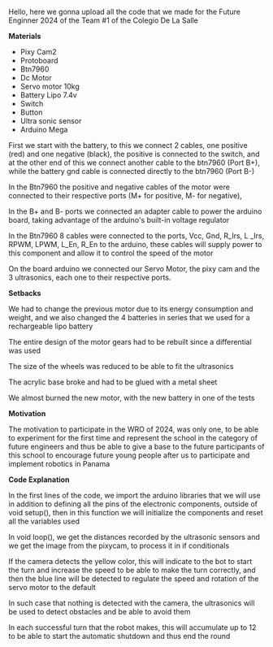 Hello, here we gonna upload all the code that we made for the Future Enginner 2024 of the Team #1 of the Colegio De La Salle

**Materials**
  - Pixy Cam2
  - Protoboard
  - Btn7960
  - Dc Motor 
  - Servo motor 10kg
  - Battery Lipo 7.4v
  - Switch
  - Button
  - Ultra sonic sensor
  - Arduino Mega

First we start with the battery, to this we connect 2 cables, one positive (red) and one negative (black), the positive is connected to the switch, and at the other end of this we connect another cable to the btn7960 (Port B+), while the battery gnd cable is connected directly to the btn7960 (Port B-)

In the Btn7960 the positive and negative cables of the motor were connected to their respective ports (M+ for positive, M- for negative),

In the B+ and B- ports we connected an adapter cable to power the arduino board, taking advantage of the arduino's built-in voltage regulator

In the Btn7960 8 cables were connected to the ports, Vcc, Gnd, R_Irs, L _Irs, RPWM, LPWM, L_En, R_En to the arduino, these cables will supply power to this component and allow it to control the speed of the motor

On the board arduino we connected our Servo Motor, the pixy cam and the 3 ultrasonics, each one to their respective ports.

**Setbacks**

We had to change the previous motor due to its energy consumption and weight, and we also changed the 4 batteries in series that we used for a rechargeable lipo battery

The entire design of the motor gears had to be rebuilt since a differential was used

The size of the wheels was reduced to be able to fit the ultrasonics

The acrylic base broke and had to be glued with a metal sheet

We almost burned the new motor, with the new battery in one of the tests

**Motivation**

The motivation to participate in the WRO of 2024, was only one, to be able to experiment for the first time and represent the school in the category of future engineers and thus be able to give a base to the future participants of this school to encourage future young people after us to participate and implement robotics in Panama

**Code Explanation**

In the first lines of the code, we import the arduino libraries that we will use in addition to defining all the pins of the electronic components, outside of void setup(), then in this function we will initialize the components and reset all the variables used

In void loop(), we get the distances recorded by the ultrasonic sensors and we get the image from the pixycam, to process it in if conditionals

If the camera detects the yellow color, this will indicate to the bot to start the turn and increase the speed to be able to make the turn correctly, and then the blue line will be detected to regulate the speed and rotation of the servo motor to the default

In such case that nothing is detected with the camera, the ultrasonics will be used to detect obstacles and be able to avoid them

In each successful turn that the robot makes, this will accumulate up to 12 to be able to start the automatic shutdown and thus end the round
  
